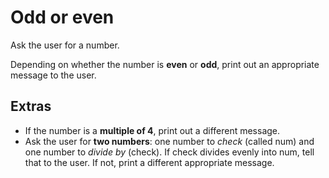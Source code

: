 # Odd or even

Ask the user for a number.

Depending on whether the number is **even** or **odd**, print out an appropriate message to the user.

## Extras

- If the number is a **multiple of 4**, print out a different message.
- Ask the user for **two numbers**: one number to _check_ (called num) and one number to _divide by_ (check).
If check divides evenly into num, tell that to the user. If not, print a different appropriate message.
